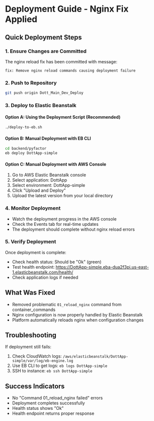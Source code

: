 # Deployment Guide - Nginx Fix Applied

## Quick Deployment Steps

### 1. Ensure Changes are Committed
The nginx reload fix has been committed with message:
```
fix: Remove nginx reload commands causing deployment failure
```

### 2. Push to Repository
```bash
git push origin Dott_Main_Dev_Deploy
```

### 3. Deploy to Elastic Beanstalk

#### Option A: Using the Deployment Script (Recommended)
```bash
./deploy-to-eb.sh
```

#### Option B: Manual Deployment with EB CLI
```bash
cd backend/pyfactor
eb deploy DottApp-simple
```

#### Option C: Manual Deployment with AWS Console
1. Go to AWS Elastic Beanstalk console
2. Select application: DottApp
3. Select environment: DottApp-simple
4. Click "Upload and Deploy"
5. Upload the latest version from your local directory

### 4. Monitor Deployment
- Watch the deployment progress in the AWS console
- Check the Events tab for real-time updates
- The deployment should complete without nginx reload errors

### 5. Verify Deployment
Once deployment is complete:
- Check health status: Should be "Ok" (green)
- Test health endpoint: https://DottApp-simple.eba-dua2f3pi.us-east-1.elasticbeanstalk.com/health/
- Check application logs if needed

## What Was Fixed
- Removed problematic `01_reload_nginx` command from container_commands
- Nginx configuration is now properly handled by Elastic Beanstalk
- Platform automatically reloads nginx when configuration changes

## Troubleshooting
If deployment still fails:
1. Check CloudWatch logs: `/aws/elasticbeanstalk/DottApp-simple/var/log/eb-engine.log`
2. Use EB CLI to get logs: `eb logs DottApp-simple`
3. SSH to instance: `eb ssh DottApp-simple`

## Success Indicators
- No "Command 01_reload_nginx failed" errors
- Deployment completes successfully
- Health status shows "Ok"
- Health endpoint returns proper response